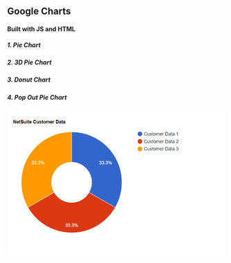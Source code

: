 ## Google Charts

#### Built with JS and HTML

##### 1. Pie Chart
##### 2. 3D Pie Chart
##### 3. Donut Chart
##### 4. Pop Out Pie Chart

![img](https://github.com/jcrommar/charts_web_dev/blob/master/ChartsExampleImg.png?raw=true)
